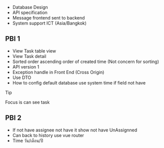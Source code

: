 - Database Design
- API specification
- Message frontend sent to backend
- System support ICT (Asia/Bangkok)



## PBI 1
- View Task table view
- View Task detail
- Sorted order ascending order of created time (Not concern for sorting)
- API version 1
- Exception handle in Front End (Cross Origin)
- Use DTO
- How to config default database use system time if field not have

>[!tip]
>Focus is can see task

## PBI 2
- If not have assignee not have it show not have UnAssignned
- Can back to history use vue router
- Time วัน/เดือน/ปี

